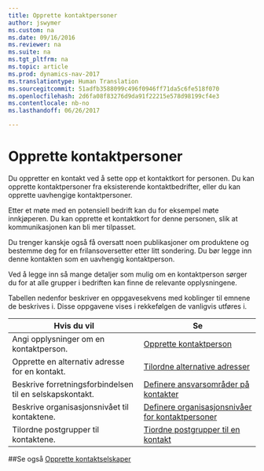 ```yaml
---
title: Opprette kontaktpersoner
author: jswymer
ms.custom: na
ms.date: 09/16/2016
ms.reviewer: na
ms.suite: na
ms.tgt_pltfrm: na
ms.topic: article
ms.prod: dynamics-nav-2017
ms.translationtype: Human Translation
ms.sourcegitcommit: 51adfb3588099c496f0946ff71da5c6fe518f070
ms.openlocfilehash: 2d6fa08f83276d9da91f22215e578d98199cf4e3
ms.contentlocale: nb-no
ms.lasthandoff: 06/26/2017

---
```

# <a name="create-contact-persons"></a>Opprette kontaktpersoner
Du oppretter en kontakt ved å sette opp et kontaktkort for personen. Du kan opprette kontaktpersoner fra eksisterende kontaktbedrifter, eller du kan opprette uavhengige kontaktpersoner.

Etter et møte med en potensiell bedrift kan du for eksempel møte innkjøperen. Du kan opprette et kontaktkort for denne personen, slik at kommunikasjonen kan bli mer tilpasset.

Du trenger kanskje også få oversatt noen publikasjoner om produktene og bestemme deg for en frilansoversetter etter litt sondering. Du bør legge inn denne kontakten som en uavhengig kontaktperson.

Ved å legge inn så mange detaljer som mulig om en kontaktperson sørger du for at alle grupper i bedriften kan finne de relevante opplysningene.

Tabellen nedenfor beskriver en oppgavesekvens med koblinger til emnene de beskrives i. Disse oppgavene vises i rekkefølgen de vanligvis utføres i.

|Hvis du vil |Se |
|---|----|
|Angi opplysninger om en kontaktperson.|[Opprette kontaktperson](marketing-how-create-contact-persons.md)|
|Opprette en alternativ adresse for en kontakt.|[Tilordne alternative adresser](marketing-how-assign-alternative-address.md)|
|Beskrive forretningsforbindelsen til en selskapskontakt.|[Definere ansvarsområder på kontakter](marketing-job-responsibilities.md)|
|Beskrive organisasjonsnivået til kontaktene.|[Definere organisasjonsnivåer for kontaktpersoner](marketing-organizational-levels.md)|
|Tilordne postgrupper til kontaktene.|[Tiordne postgrupper til en kontakt](marketing-mailing-groups.md#assign-mailing-groups-to-a-contact)|

##<a name="see-also"></a>Se også
[Opprette kontaktselskaper](marketing-create-contact-companies.md)

